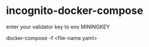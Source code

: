 # incognito-docker-compose

enter your validator key to env MININGKEY
 
docker-compose -f <file-name.yaml>
